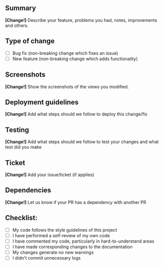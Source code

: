 ## Summary

**[Change!]** Describe your feature, problems you had, notes, improvements and others.

## Type of change

- [ ] Bug fix (non-breaking change which fixes an issue)
- [ ] New feature (non-breaking change which adds functionality)

## Screenshots

**[Change!]** Show the screenshots of the views you modified.

## Deployment guidelines

**[Change!]** Add what steps should we follow to deploy this change/fix

## Testing

**[Change!]** Add what steps should we follow to test your changes and what test did you make

## Ticket

**[Change!]** Add your issue/ticket (if applies)

## Dependencies

**[Change!]** Let us know if your PR has a dependency with another PR

## Checklist:

- [ ] My code follows the style guidelines of this project
- [ ] I have performed a self-review of my own code
- [ ] I have commented my code, particularly in hard-to-understand areas
- [ ] I have made corresponding changes to the documentation
- [ ] My changes generate no new warnings
- [ ] I didn't commit unnecessary logs
